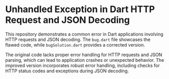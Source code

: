 # Unhandled Exception in Dart HTTP Request and JSON Decoding

This repository demonstrates a common error in Dart applications involving HTTP requests and JSON decoding.  The `bug.dart` file showcases the flawed code, while `bugSolution.dart` provides a corrected version.

The original code lacks proper error handling for HTTP requests and JSON parsing, which can lead to application crashes or unexpected behavior. The improved version incorporates robust error handling, including checks for HTTP status codes and exceptions during JSON decoding.